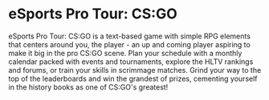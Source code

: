 # eSports Pro Tour: CS:GO
eSports Pro Tour: CS:GO is a text-based game with simple RPG elements that centers around you, the player - an up and coming player aspiring to make it big in the pro CS:GO scene. Plan your schedule with a monthly calendar packed with events and tournaments, explore the HLTV rankings and forums, or train your skills in scrimmage matches. Grind your way to the top of the leaderboards and win the grandest of prizes, cementing yourself in the history books as one of CS:GO's greatest!
